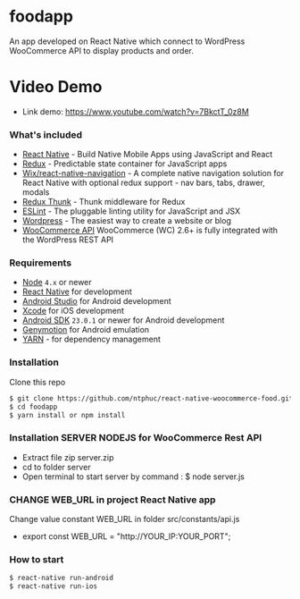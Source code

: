 # foodapp

An app developed on React Native which connect to WordPress WooCommerce API to display products and order.

# Video Demo

-  Link demo: https://www.youtube.com/watch?v=7BkctT_0z8M

### What's included

- [React Native](https://facebook.github.io/react-native/) - Build Native Mobile Apps using JavaScript and React
- [Redux](https://nodejs.org/) - Predictable state container for JavaScript apps
- [Wix/react-native-navigation](https://github.com/wix/react-native-navigation) - A complete native navigation solution for React Native with optional redux support - nav bars, tabs, drawer, modals
- [Redux Thunk](https://github.com/gaearon/redux-thunk) - Thunk middleware for Redux
- [ESLint](http://eslint.org/) - The pluggable linting utility for JavaScript and JSX
- [Wordpress](https://wordpress.com) - The easiest way to create a website or blog
- [WooCommerce API](https://docs.woocommerce.com/document/woocommerce-rest-api/) WooCommerce (WC) 2.6+ is fully integrated with the WordPress REST API

### Requirements

- [Node](https://nodejs.org) `4.x` or newer
- [React Native](http://facebook.github.io/react-native/docs/getting-started.html) for development
- [Android Studio](https://developer.android.com/studio/index.html) for Android development
- [Xcode](https://developer.apple.com/xcode/) for iOS development
- [Android SDK](https://developer.android.com/sdk/) `23.0.1` or newer for Android development
- [Genymotion](https://www.genymotion.com/) for Android emulation
- [YARN](https://yarnpkg.com/) - for dependency management


### Installation

Clone this repo

```sh
$ git clone https://github.com/ntphuc/react-native-woocommerce-food.git
$ cd foodapp
$ yarn install or npm install
```

### Installation SERVER NODEJS for WooCommerce Rest API

- Extract file zip server.zip
- cd to folder server
- Open terminal to start server by command : $ node server.js

### CHANGE WEB_URL in project React Native app

Change value constant WEB_URL in folder src/constants/api.js
- export const WEB_URL = "http://YOUR_IP:YOUR_PORT";

### How to start
```sh
$ react-native run-android
$ react-native run-ios
```
